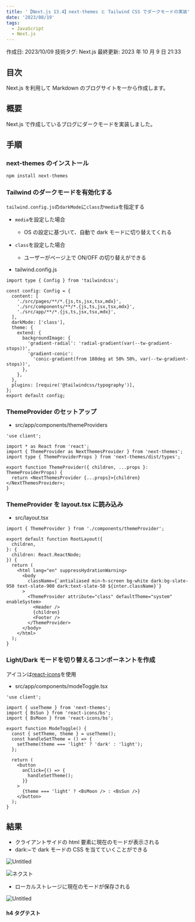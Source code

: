 ```yaml
---
title: '【Next.js 13.4】next-themes と Tailwind CSS でダークモードの実装'
date: '2023/08/19'
tags:
  - JavaScript
  - Next.js
---
```


作成日: 2023/10/09
技術タグ: Next.js
最終更新: 2023 年 10 月 9 日 21:33

## 目次

Next.js を利用して Markdown のブログサイトを一から作成します。

## 概要

Next.js で作成しているブログにダークモードを実装しました。

## 手順

### next-themes のインストール

```bash
npm install next-themes
```

### Tailwind のダークモードを有効化する

`tailwind.config.js`の`darkMode`に`class`か`media`を指定する

- `media`を設定した場合
  - OS の設定に基づいて、自動で dark モードに切り替えてくれる
- `class`を設定した場合

  - ユーザーがページ上で ON/OFF の切り替えができる

- tailwind.config.js

```tsx
import type { Config } from 'tailwindcss';

const config: Config = {
  content: [
    './src/pages/**/*.{js,ts,jsx,tsx,mdx}',
    './src/components/**/*.{js,ts,jsx,tsx,mdx}',
    './src/app/**/*.{js,ts,jsx,tsx,mdx}',
  ],
  darkMode: ['class'],
  theme: {
    extend: {
      backgroundImage: {
        'gradient-radial': 'radial-gradient(var(--tw-gradient-stops))',
        'gradient-conic':
          'conic-gradient(from 180deg at 50% 50%, var(--tw-gradient-stops))',
      },
    },
  },
  plugins: [require('@tailwindcss/typography')],
};
export default config;
```

### ThemeProvider のセットアップ

- src/app/components/themeProviders

```tsx
'use client';

import * as React from 'react';
import { ThemeProvider as NextThemesProvider } from 'next-themes';
import type { ThemeProviderProps } from 'next-themes/dist/types';

export function ThemeProvider({ children, ...props }: ThemeProviderProps) {
  return <NextThemesProvider {...props}>{children}</NextThemesProvider>;
}
```

### ThemeProvider を layout.tsx に読み込み

- src/layout.tsx

```tsx
import { ThemeProvider } from './components/themeProvider';

export default function RootLayout({
  children,
}: {
  children: React.ReactNode;
}) {
  return (
    <html lang="en" suppressHydrationWarning>
      <body
        className={`antialiased min-h-screen bg-white dark:bg-slate-950 text-slate-900 dark:text-slate-50 ${inter.className}`}
      >
        <ThemeProvider attribute="class" defaultTheme="system" enableSystem>
          <Header />
          {children}
          <Footer />
        </ThemeProvider>
      </body>
    </html>
  );
}
```

### Light/Dark モードを切り替えるコンポーネントを作成

アイコンは[react-icons](https://react-icons.github.io/react-icons/)を使用

- src/app/components/modeToggle.tsx

```tsx
'use client';

import { useTheme } from 'next-themes';
import { BsSun } from 'react-icons/bs';
import { BsMoon } from 'react-icons/bs';

export function ModeToggle() {
  const { setTheme, theme } = useTheme();
  const handleSetTheme = () => {
    setTheme(theme === 'light' ? 'dark' : 'light');
  };

  return (
    <button
      onClick={() => {
        handleSetTheme();
      }}
    >
      {theme === 'light' ? <BsMoon /> : <BsSun />}
    </button>
  );
}
```

## 結果

- クライアントサイドの html 要素に現在のモードが表示される
- dark:~で dark モードの CSS を当てていくことができる

![Untitled](%E3%80%90Next%20js%2013%204%E3%80%91next-themes%E3%81%A8Tailwind%20CSS%E3%81%A6%E3%82%99%E3%82%BF%E3%82%99%E3%83%BC%E3%82%AF%E3%83%A2%E3%83%BC%E3%83%88%E3%82%99%E3%81%AE%E5%AE%9F%20b9ceafb0c42f4d1dba71f2281e0f1814/Untitled.png)

![ネクスト](/posts/post-1/next.svg)

- ローカルストレージに現在のモードが保存される

![Untitled](%E3%80%90Next%20js%2013%204%E3%80%91next-themes%E3%81%A8Tailwind%20CSS%E3%81%A6%E3%82%99%E3%82%BF%E3%82%99%E3%83%BC%E3%82%AF%E3%83%A2%E3%83%BC%E3%83%88%E3%82%99%E3%81%AE%E5%AE%9F%20b9ceafb0c42f4d1dba71f2281e0f1814/Untitled%201.png)

#### h4 タグテスト
